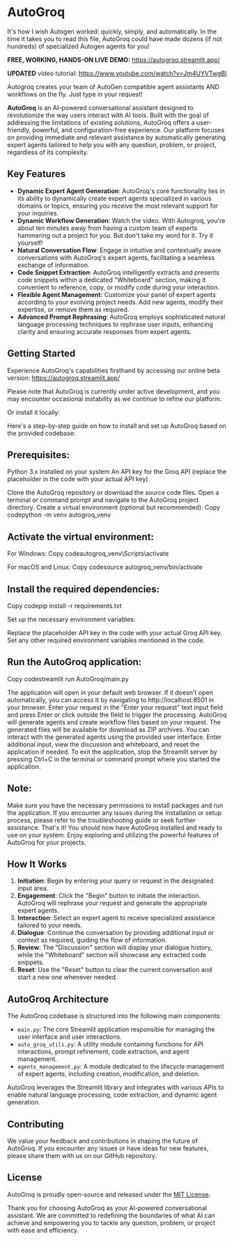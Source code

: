 # AutoGroq
It's how I wish Autogen worked:  quickly, simply, and automatically.  In the time it takes you to read this file, AutoGroq could have made dozens (if not hundreds) of specialized Autogen agents for you!

**FREE, WORKING, HANDS-ON LIVE DEMO:**  https://autogroq.streamlit.app/

**UPDATED** video tutorial:  https://www.youtube.com/watch?v=Jm4UYVTwgBI 

Autogroq creates your team of AutoGen compatible agent assistants AND workflows on the fly.  Just type in your request! 

**AutoGroq** is an AI-powered conversational assistant designed to revolutionize the way users interact with AI tools. Built with the goal of addressing the limitations of existing solutions, AutoGroq offers a user-friendly, powerful, and configuration-free experience. Our platform focuses on providing immediate and relevant assistance by automatically generating expert agents tailored to help you with any question, problem, or project, regardless of its complexity.

## Key Features

- **Dynamic Expert Agent Generation**: AutoGroq's core functionality lies in its ability to dynamically create expert agents specialized in various domains or topics, ensuring you receive the most relevant support for your inquiries.
- **Dynamic Workflow Generation**: Watch the video.  With Autogroq, you're about ten minutes away from having a custom team of experts hammering out a project for you.  But don't take my word for it.  Try it yourself!
- **Natural Conversation Flow**: Engage in intuitive and contextually aware conversations with AutoGroq's expert agents, facilitating a seamless exchange of information.
- **Code Snippet Extraction**: AutoGroq intelligently extracts and presents code snippets within a dedicated "Whiteboard" section, making it convenient to reference, copy, or modify code during your interaction.
- **Flexible Agent Management**: Customize your panel of expert agents according to your evolving project needs. Add new agents, modify their expertise, or remove them as required.
- **Advanced Prompt Rephrasing**: AutoGroq employs sophisticated natural language processing techniques to rephrase user inputs, enhancing clarity and ensuring accurate responses from expert agents.

## Getting Started

Experience AutoGroq's capabilities firsthand by accessing our online beta version: https://autogroq.streamlit.app/

Please note that AutoGroq is currently under active development, and you may encounter occasional instability as we continue to refine our platform.

Or install it locally:

Here's a step-by-step guide on how to install and set up AutoGroq based on the provided codebase:

## Prerequisites:

Python 3.x installed on your system
An API key for the Groq API (replace the placeholder in the code with your actual API key)


Clone the AutoGroq repository or download the source code files.
Open a terminal or command prompt and navigate to the AutoGroq project directory.
Create a virtual environment (optional but recommended):
Copy codepython -m venv autogroq_venv

## Activate the virtual environment:

For Windows:
Copy codeautogroq_venv\Scripts\activate

For macOS and Linux:
Copy codesource autogroq_venv/bin/activate



## Install the required dependencies:
Copy codepip install -r requirements.txt

Set up the necessary environment variables:

Replace the placeholder API key in the code with your actual Groq API key.
Set any other required environment variables mentioned in the code.


## Run the AutoGroq application:
Copy codestreamlit run AutoGroq/main.py

The application will open in your default web browser. If it doesn't open automatically, you can access it by navigating to http://localhost:8501 in your browser.
Enter your request in the "Enter your request" text input field and press Enter or click outside the field to trigger the processing.
AutoGroq will generate agents and create workflow files based on your request. The generated files will be available for download as ZIP archives.
You can interact with the generated agents using the provided user interface. Enter additional input, view the discussion and whiteboard, and reset the application if needed.
To exit the application, stop the Streamlit server by pressing Ctrl+C in the terminal or command prompt where you started the application.

## Note: 
Make sure you have the necessary permissions to install packages and run the application. If you encounter any issues during the installation or setup process, please refer to the troubleshooting guide or seek further assistance.
That's it! You should now have AutoGroq installed and ready to use on your system. Enjoy exploring and utilizing the powerful features of AutoGroq for your projects.

## How It Works

1. **Initiation**: Begin by entering your query or request in the designated input area.
2. **Engagement**: Click the "Begin" button to initiate the interaction. AutoGroq will rephrase your request and generate the appropriate expert agents.
3. **Interaction**: Select an expert agent to receive specialized assistance tailored to your needs.
4. **Dialogue**: Continue the conversation by providing additional input or context as required, guiding the flow of information.
5. **Review**: The "Discussion" section will display your dialogue history, while the "Whiteboard" section will showcase any extracted code snippets.
6. **Reset**: Use the "Reset" button to clear the current conversation and start a new one whenever needed.

## AutoGroq Architecture

The AutoGroq codebase is structured into the following main components:

- `main.py`: The core Streamlit application responsible for managing the user interface and user interactions.
- `auto_groq_utils.py`: A utility module containing functions for API interactions, prompt refinement, code extraction, and agent management.
- `agents_management.py`: A module dedicated to the lifecycle management of expert agents, including creation, modification, and deletion.

AutoGroq leverages the Streamlit library and integrates with various APIs to enable natural language processing, code extraction, and dynamic agent generation.

## Contributing

We value your feedback and contributions in shaping the future of AutoGroq. If you encounter any issues or have ideas for new features, please share them with us on our GitHub repository.

## License

AutoGroq is proudly open-source and released under the [MIT License](https://opensource.org/licenses/MIT).

Thank you for choosing AutoGroq as your AI-powered conversational assistant. We are committed to redefining the boundaries of what AI can achieve and empowering you to tackle any question, problem, or project with ease and efficiency.
